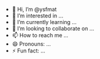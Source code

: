 - 👋 Hi, I’m @ysfmat
- 👀 I’m interested in ...
- 🌱 I’m currently learning ...
- 💞️ I’m looking to collaborate on ...
- 📫 How to reach me ...
- 😄 Pronouns: ...
- ⚡ Fun fact: ...

<!---
ysfmat/ysfmat is a ✨ special ✨ repository because its `README.md` (this file) appears on your GitHub profile.
You can click the Preview link to take a look at your changes.
--->
